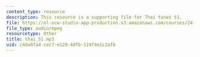 ```yaml
---
content_type: resource
description: This resource is a supporting file for Thai tones 51.
file: https://ol-ocw-studio-app-production.s3.amazonaws.com/courses/24-901-language-and-its-structure-i-phonology-fall-2010/c4da8fa4cec7e1294dfb119f4e1c2af8_thai_51.mp3
file_type: audio/mpeg
resourcetype: Other
title: thai_51.mp3
uid: c4da8fa4-cec7-e129-4dfb-119f4e1c2af8
---
```

